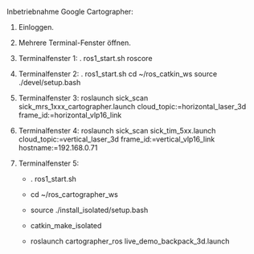Inbetriebnahme Google Cartographer:

1. Einloggen.
2. Mehrere Terminal-Fenster öffnen.
3. Terminalfenster 1:
   . ros1_start.sh
   roscore
4. Terminalfenster 2:
  . ros1_start.sh
   cd ~/ros_catkin_ws
   source ./devel/setup.bash
5. Terminalfenster 3:
   roslaunch sick_scan sick_mrs_1xxx_cartographer.launch cloud_topic:=horizontal_laser_3d frame_id:=horizontal_vlp16_link
6. Terminalfenster 4:
   roslaunch sick_scan sick_tim_5xx.launch cloud_topic:=vertical_laser_3d frame_id:=vertical_vlp16_link hostname:=192.168.0.71
7. Terminalfenster 5:

   * . ros1_start.sh
   * cd ~/ros_cartographer_ws
   * source ./install_isolated/setup.bash
   * catkin_make_isolated

   * roslaunch cartographer_ros live_demo_backpack_3d.launch






